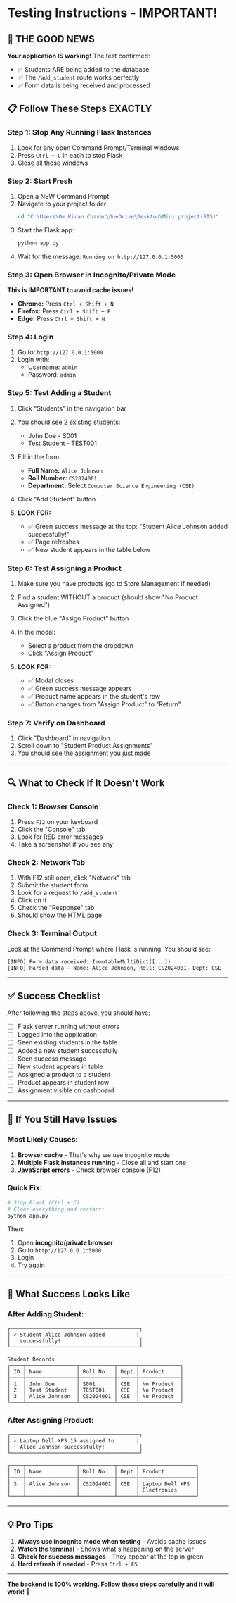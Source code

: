 # Testing Instructions - IMPORTANT!

## 🎯 THE GOOD NEWS

**Your application IS working!** The test confirmed:
- ✅ Students ARE being added to the database
- ✅ The `/add_student` route works perfectly
- ✅ Form data is being received and processed

## 📋 Follow These Steps EXACTLY

### Step 1: Stop Any Running Flask Instances
1. Look for any open Command Prompt/Terminal windows
2. Press `Ctrl + C` in each to stop Flask
3. Close all those windows

### Step 2: Start Fresh
1. Open a NEW Command Prompt
2. Navigate to your project folder:
   ```bash
   cd "C:\Users\Om Kiran Chavan\OneDrive\Desktop\Mini project(SIS)"
   ```
3. Start the Flask app:
   ```bash
   python app.py
   ```
4. Wait for the message: `Running on http://127.0.0.1:5000`

### Step 3: Open Browser in Incognito/Private Mode
**This is IMPORTANT to avoid cache issues!**

- **Chrome:** Press `Ctrl + Shift + N`
- **Firefox:** Press `Ctrl + Shift + P`
- **Edge:** Press `Ctrl + Shift + N`

### Step 4: Login
1. Go to: `http://127.0.0.1:5000`
2. Login with:
   - Username: `admin`
   - Password: `admin`

### Step 5: Test Adding a Student
1. Click "Students" in the navigation bar
2. You should see 2 existing students:
   - John Doe - S001
   - Test Student - TEST001

3. Fill in the form:
   - **Full Name:** `Alice Johnson`
   - **Roll Number:** `CS2024001`
   - **Department:** Select `Computer Science Engineering (CSE)`

4. Click "Add Student" button

5. **LOOK FOR:**
   - ✅ Green success message at the top: "Student Alice Johnson added successfully!"
   - ✅ Page refreshes
   - ✅ New student appears in the table below

### Step 6: Test Assigning a Product
1. Make sure you have products (go to Store Management if needed)
2. Find a student WITHOUT a product (should show "No Product Assigned")
3. Click the blue "Assign Product" button
4. In the modal:
   - Select a product from the dropdown
   - Click "Assign Product"

5. **LOOK FOR:**
   - ✅ Modal closes
   - ✅ Green success message appears
   - ✅ Product name appears in the student's row
   - ✅ Button changes from "Assign Product" to "Return"

### Step 7: Verify on Dashboard
1. Click "Dashboard" in navigation
2. Scroll down to "Student Product Assignments"
3. You should see the assignment you just made

---

## 🔍 What to Check If It Doesn't Work

### Check 1: Browser Console
1. Press `F12` on your keyboard
2. Click the "Console" tab
3. Look for RED error messages
4. Take a screenshot if you see any

### Check 2: Network Tab
1. With F12 still open, click "Network" tab
2. Submit the student form
3. Look for a request to `/add_student`
4. Click on it
5. Check the "Response" tab
6. Should show the HTML page

### Check 3: Terminal Output
Look at the Command Prompt where Flask is running.
You should see:
```
[INFO] Form data received: ImmutableMultiDict([...])
[INFO] Parsed data - Name: Alice Johnson, Roll: CS2024001, Dept: CSE
```

---

## ✅ Success Checklist

After following the steps above, you should have:
- [ ] Flask server running without errors
- [ ] Logged into the application
- [ ] Seen existing students in the table
- [ ] Added a new student successfully
- [ ] Seen success message
- [ ] New student appears in table
- [ ] Assigned a product to a student
- [ ] Product appears in student row
- [ ] Assignment visible on dashboard

---

## 🚨 If You Still Have Issues

### Most Likely Causes:
1. **Browser cache** - That's why we use incognito mode
2. **Multiple Flask instances running** - Close all and start one
3. **JavaScript errors** - Check browser console (F12)

### Quick Fix:
```bash
# Stop Flask (Ctrl + C)
# Clear everything and restart:
python app.py
```

Then:
1. Open **incognito/private browser**
2. Go to `http://127.0.0.1:5000`
3. Login
4. Try again

---

## 📸 What Success Looks Like

### After Adding Student:
```
┌─────────────────────────────────────────┐
│ ✓ Student Alice Johnson added          │
│   successfully!                         │
└─────────────────────────────────────────┘

Student Records
┌────┬────────────────┬───────────┬──────┬─────────────┐
│ ID │ Name           │ Roll No   │ Dept │ Product     │
├────┼────────────────┼───────────┼──────┼─────────────┤
│ 1  │ John Doe       │ S001      │ CSE  │ No Product  │
│ 2  │ Test Student   │ TEST001   │ CSE  │ No Product  │
│ 3  │ Alice Johnson  │ CS2024001 │ CSE  │ No Product  │
└────┴────────────────┴───────────┴──────┴─────────────┘
```

### After Assigning Product:
```
┌─────────────────────────────────────────┐
│ ✓ Laptop Dell XPS 15 assigned to       │
│   Alice Johnson successfully!           │
└─────────────────────────────────────────┘

┌────┬────────────────┬───────────┬──────┬──────────────────┐
│ ID │ Name           │ Roll No   │ Dept │ Product          │
├────┼────────────────┼───────────┼──────┼──────────────────┤
│ 3  │ Alice Johnson  │ CS2024001 │ CSE  │ Laptop Dell XPS  │
│    │                │           │      │ Electronics      │
└────┴────────────────┴───────────┴──────┴──────────────────┘
```

---

## 💡 Pro Tips

1. **Always use incognito mode when testing** - Avoids cache issues
2. **Watch the terminal** - Shows what's happening on the server
3. **Check for success messages** - They appear at the top in green
4. **Hard refresh if needed** - Press `Ctrl + F5`

---

**The backend is 100% working. Follow these steps carefully and it will work!** 🚀
